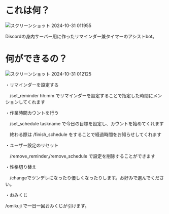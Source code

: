 # これは何？

![スクリーンショット 2024-10-31 011955](https://github.com/user-attachments/assets/374776a9-adc8-4ff8-9228-498ca0ff727f)

Discordの身内サーバー用に作ったリマインダー兼タイマーのアシストbot。


# 何ができるの？

![スクリーンショット 2024-10-31 012125](https://github.com/user-attachments/assets/cad971ea-2e5d-4f97-8774-2145df21464e)



・リマインダーを設定する

　/set_reminder hh:mm でリマインダーを設定することで指定した時間にメンションしてくれます



・作業時間カウントを行う

　/set_schedule taskname で今日の目標を設定し、カウントを始めてくれます
 
　終わる際は /finish_schedule をすることで経過時間をお知らせしてくれます



・ユーザー設定のリセット

　/remove_reminder,/remove_schedule で設定を削除することができます 



 ・性格切り替え
 
　/changeでツンデレになったり優しくなったりします。お好みで選んでください。



 ・おみくじ

 /omikuji で一日一回おみくじが引けます。
